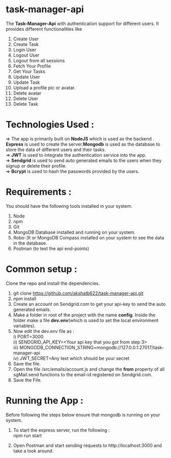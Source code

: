 # task-manager-api

The **Task-Manager-Api** with authentication support for different users. It provides different functionalities like<br>
1) Create User<br>
2) Create Task<br>
3) Login User <br>
4) Logout User<br>
5) Logout from all sessions <br>
6) Fetch Your Profile<br>
7) Get Your Tasks <br>
8) Update User<br>
9) Update Task<br>
9) Upload a profile pic or avatar.<br>
10) Delete avatar<br>
11) Delete User<br>
12) Delete Task<br>

# Technologies Used : 

=> The app is primarily built on **NodeJS** which is used as the backend . **Express** is used to create the server.**Mongodb** is used as the database to store the data of different users and their tasks.<br>
=> **JWT** is used to integrate the authentication service into the app.<br>
=> **Sendgrid** is used to send auto generated emails to the users when they signup or delete their profile.<br>
=> **Bcrypt** is used to hash the passwords provided by the users.<br>

# Requirements : 

You should have the following tools installed in your system.<br>
1) Node<br>
2) npm<br>
3) Git<br>
4) MongoDB Database installed and running on your system.<br>
5) Robo-3t or MongoDB Compass installed on your system to see the data in the database.<br>
6) Postman (to test the api end-points)<br>

# Common setup : 
Clone the repo and install the dependencies.<br>

1) git clone https://github.com/akshatb622/task-manager-api.git <br>
2) npm install <br>
3) Create an account on Sendgrid.com to get your api-key to send the auto generated emails.<br>
4) Make a folder in root of the project with the name **config**. Inside the folder make a file **dev.env**(which is used to set the local environment variables).<br>
5) Now edit the dev.env file as : <br>
   i)   PORT=3000<br>
   ii)  SENDGRID_API_KEY=<Your api key that you got from step 3><br>
   iii) MONGODB_CONNECTION_STRING=mongodb://127.0.0.1:27017/task-manager-api<br>
   iv)  JWT_SECRET=Any text which should be your secret<br>
6) Save the file.<br>
7) Open the file /src/emails/account.js and change the **from** property of all sgMail.send functions to the email-id registered on Sendgrid.com.<br> 
8) Save the File.<br>

# Running the App : 
Before following the steps below ensure that mongodb is running on your system.<br>
1) To start the express server, run the following :<br> 
   npm run start<br>

2) Open Postman and start sending requests to http://localhost:3000 and take a look around.
